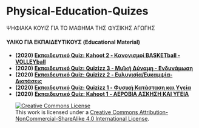 # Physical-Education-Quizes
ΨΗΦΙΑΚΑ ΚΟΥΙΖ ΓΙΑ ΤΟ ΜΑΘΗΜΑ ΤΗΣ ΦΥΣΙΚΗΣ ΑΓΩΓΗΣ

<h4><strong>ΥΛΙΚΟ ΓΙΑ ΕΚΠΑΙΔΕΥΤΙΚΟΥΣ (</strong>Educational Material)</h4>
<ul>
 	<li><strong>(2020) <a href="https://create.kahoot.it/share/basketball-volleyball/6f17b7e9-4421-4406-8221-db8068689e96" target="_blank" rel="noopener">Εκπαιδευτικό Quiz: Kahoot 2 - Κανονισμοί BASKETball - VOLLEYball</a></strong></li>
 	<li><strong>(2020) <a href="https://quizizz.com/admin/quiz/5fd918041fe04f001b24e2c7" target="_blank" rel="noopener">Εκπαιδευτικό Quiz: Quizizz 3 - Μυϊκή Δύναμη - Ενδυνάμωση</a></strong></li>
 	<li><strong>(2020) <a href="https://quizizz.com/admin/quiz/5fd5f7b685513a001bdbf6b5" target="_blank" rel="noopener">Εκπαιδευτικό Quiz: Quizizz 2 - Ευλυγισία/Ευκαμψία-Διατάσεις</a></strong></li>
 	<li><strong>(2020) <a href="https://quizizz.com/admin/quiz/5fd058e29b4ab3001d103140" target="_blank" rel="noopener">Εκπαιδευτικό Quiz: Quizizz 1 - Φυσική Κατάσταση και Υγεία</a></strong></li>
 	<li><strong>(2020)</strong> <a href="https://create.kahoot.it/details/11d9cbd7-07b2-4be6-bb0e-0bd912b4e2f8" target="_blank" rel="noopener"><strong>Εκπαιδευτικό Quiz: Kahoot 1 - ΑΕΡΟΒΙΑ ΑΣΚΗΣΗ ΚΑΙ ΥΓΕΙΑ</strong></a></li>
 
<a rel="license" href="http://creativecommons.org/licenses/by-nc-sa/4.0/"><img alt="Creative Commons License" style="border-width:0" src="https://i.creativecommons.org/l/by-nc-sa/4.0/88x31.png" /></a><br />This work is licensed under a <a rel="license" href="http://creativecommons.org/licenses/by-nc-sa/4.0/">Creative Commons Attribution-NonCommercial-ShareAlike 4.0 International License</a>.
